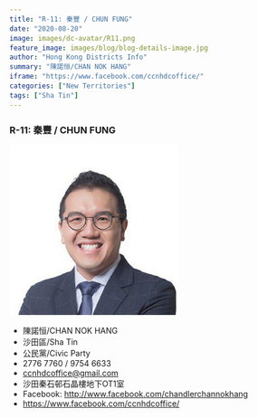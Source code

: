 ```yaml
---
title: "R-11: 秦豐 / CHUN FUNG"
date: "2020-08-20"
image: images/dc-avatar/R11.png
feature_image: images/blog/blog-details-image.jpg
author: "Hong Kong Districts Info"
summary: "陳諾恒/CHAN NOK HANG"
iframe: "https://www.facebook.com/ccnhdcoffice/"
categories: ["New Territories"]
tags: ["Sha Tin"]
---
```


### R-11: 秦豐 / CHUN FUNG  
![](/images/dc-avatar/R11.png)  

 - 陳諾恒/CHAN NOK HANG  
 - 沙田區/Sha Tin  
 - 公民黨/Civic Party  
 - 2776 7760 / 9754 6633  
 - ccnhdcoffice@gmail.com  
 - 沙田秦石邨石晶樓地下OT1室  
 - Facebook: http://www.facebook.com/chandlerchannokhang  
 - https://www.facebook.com/ccnhdcoffice/
